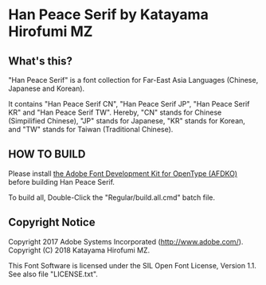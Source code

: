 # Han Peace Serif by Katayama Hirofumi MZ

## What's this?

"Han Peace Serif" is a font collection for Far-East Asia Languages (Chinese, Japanese and Korean).

It contains "Han Peace Serif CN", "Han Peace Serif JP", "Han Peace Serif KR" and "Han Peace Serif TW".
Hereby, "CN" stands for Chinese (Simpilified Chinese), "JP" stands for Japanese, "KR" stands for Korean, and "TW" stands for Taiwan (Traditional Chinese).

## HOW TO BUILD

Please install [the Adobe Font Development Kit for OpenType (AFDKO)](https://www.adobe.com/devnet/opentype/afdko.html) before building Han Peace Serif.

To build all, Double-Click the "Regular/build.all.cmd" batch file.

## Copyright Notice

Copyright 2017 Adobe Systems Incorporated (http://www.adobe.com/).
Copyright (C) 2018 Katayama Hirofumi MZ.

This Font Software is licensed under the SIL Open Font License, Version 1.1. See also file "LICENSE.txt".
